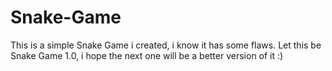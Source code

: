 # Snake-Game

This is a simple Snake Game i created, i know it has some flaws. Let this be Snake Game 1.0, i hope the next one will be a better version of it :)
